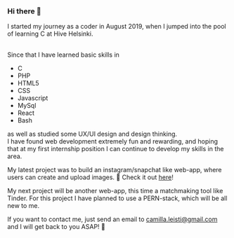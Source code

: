 ### Hi there 👋

I started my journey as a coder in August 2019, when I jumped into the pool of learning C at Hive Helsinki.<br><br>

Since that I have learned basic skills in
- C
- PHP
- HTML5
- CSS
- Javascript
- MySql
- React
- Bash

as well as studied some UX/UI design and design thinking.<br>
I have found web development extremely fun and rewarding, and hoping that at my first internship position I can continue to develop my skills in the area.

My latest project was to build an instagram/snapchat like web-app, where users can create and upload images. :camera_flash: Check it out [here](https://github.com/cleisti/camigru)!

My next project will be another web-app, this time a matchmaking tool like Tinder. For this project I have planned to use a PERN-stack, which will be all new to me.

If you want to contact me, just send an email to camilla.leisti@gmail.com and I will get back to you ASAP! 🐯

<!--
**cleisti/cleisti** is a ✨ _special_ ✨ repository because its `README.md` (this file) appears on your GitHub profile.

Here are some ideas to get you started:

- 🔭 I’m currently working on ...
- 🌱 I’m currently learning ...
- 👯 I’m looking to collaborate on ...
- 🤔 I’m looking for help with ...
- 💬 Ask me about ...
- 📫 How to reach me: ...
- 😄 Pronouns: ...
- ⚡ Fun fact: ...
-->
